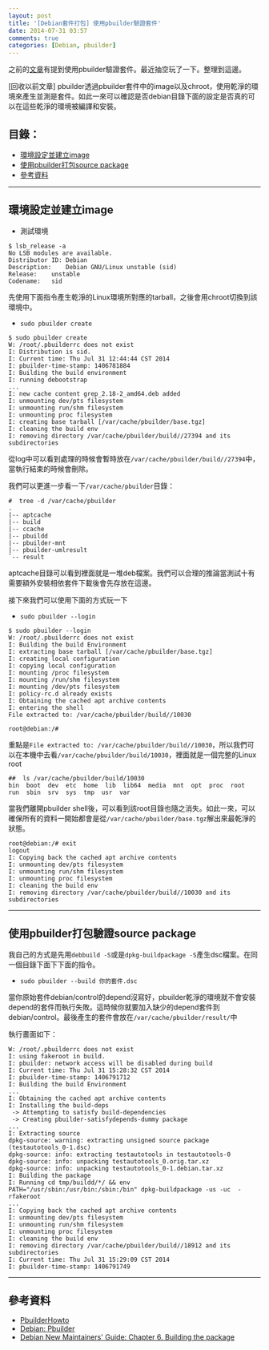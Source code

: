 ```yaml
---
layout: post
title: '[Debian套件打包] 使用pbuilder驗證套件'
date: 2014-07-31 03:57
comments: true
categories: [Debian, pbuilder]
---
```

之前的[文章](http://wen00072-blog.logdown.com/posts/205819-package-debian-packages-set-after-list-of-debian-packages)有提到使用pbuilder驗證套件。最近抽空玩了一下。整理到這邊。

[回收以前文章]
pbuilder透過pbuilder套件中的image以及chroot，使用乾淨的環境來產生並測是套件。如此一來可以確認是否debian目錄下面的設定是否真的可以在這些乾淨的環境被編譯和安裝。

##  目錄：

* [環境設定並建立image](#env)
* [使用pbuilder打包source package](#pkg)
* [參考資料](#ref)

---
<a name="env"></a>
##  環境設定並建立image

* 測試環境
```text lsb_release -a畫面
$ lsb_release -a
No LSB modules are available.
Distributor ID:	Debian
Description:	Debian GNU/Linux unstable (sid)
Release:	unstable
Codename:	sid
```

先使用下面指令產生乾淨的Linux環境所對應的tarball，之後會用chroot切換到該環境中。

* `sudo pbuilder create`

```text 執行畫面
$ sudo pbuilder create
W: /root/.pbuilderrc does not exist
I: Distribution is sid.
I: Current time: Thu Jul 31 12:44:44 CST 2014
I: pbuilder-time-stamp: 1406781884
I: Building the build environment
I: running debootstrap
...
I: new cache content grep_2.18-2_amd64.deb added
I: unmounting dev/pts filesystem
I: unmounting run/shm filesystem
I: unmounting proc filesystem
I: creating base tarball [/var/cache/pbuilder/base.tgz]
I: cleaning the build env 
I: removing directory /var/cache/pbuilder/build//27394 and its subdirectories
```
從log中可以看到處理的時候會暫時放在`/var/cache/pbuilder/build//27394`中，當執行結束的時候會刪除。

我們可以更進一步看一下`/var/cache/pbuilder`目錄：

```text /var/cache/pbuilder
#  tree -d /var/cache/pbuilder
.
|-- aptcache
|-- build
|-- ccache
|-- pbuildd
|-- pbuilder-mnt
|-- pbuilder-umlresult
`-- result
```

aptcache目錄可以看到裡面就是一堆deb檔案。我們可以合理的推論當測試十有需要額外安裝相依套件下載後會先存放在這邊。

接下來我們可以使用下面的方式玩一下

* `sudo pbuilder --login`

```text sudo pbuilder --login 執行畫面
$ sudo pbuilder --login
W: /root/.pbuilderrc does not exist
I: Building the build Environment
I: extracting base tarball [/var/cache/pbuilder/base.tgz]
I: creating local configuration
I: copying local configuration
I: mounting /proc filesystem
I: mounting /run/shm filesystem
I: mounting /dev/pts filesystem
I: policy-rc.d already exists
I: Obtaining the cached apt archive contents
I: entering the shell
File extracted to: /var/cache/pbuilder/build//10030

root@debian:/# 
```
重點是`File extracted to: /var/cache/pbuilder/build//10030`，所以我們可以在本機中去看`/var/cache/pbuilder/build/10030`，裡面就是一個完整的Linux root

```text 列出目錄：/var/cache/pbuilder/build/10030
##  ls /var/cache/pbuilder/build/10030
bin  boot  dev	etc  home  lib	lib64  media  mnt  opt	proc  root  run  sbin  srv  sys  tmp  usr  var
```

當我們離開pbuilder shell後，可以看到該root目錄也隨之消失。如此一來，可以確保所有的資料一開始都會是從`/var/cache/pbuilder/base.tgz`解出來最乾淨的狀態。

```text 離開pbuilder --login
root@debian:/# exit
logout
I: Copying back the cached apt archive contents
I: unmounting dev/pts filesystem
I: unmounting run/shm filesystem
I: unmounting proc filesystem
I: cleaning the build env 
I: removing directory /var/cache/pbuilder/build//10030 and its subdirectories
```

---
<a name="pkg"></a>
##  使用pbuilder打包驗證source package
我自己的方式是先用`debbuild -S`或是`dpkg-buildpackage -S`產生dsc檔案。在同一個目錄下面下下面的指令。

* `sudo pbuilder --build 你的套件.dsc`

當你原始套件debian/control的depend沒寫好，pbuilder乾淨的環境就不會安裝depend的套件而執行失敗。這時候你就要加入缺少的depend套件到debian/control。最後產生的套件會放在`/var/cache/pbuilder/result/`中

執行畫面如下：
```text sudo pbuilder --build testautotools_0-1.dsc
W: /root/.pbuilderrc does not exist
I: using fakeroot in build.
I: pbuilder: network access will be disabled during build
I: Current time: Thu Jul 31 15:28:32 CST 2014
I: pbuilder-time-stamp: 1406791712
I: Building the build Environment
...
I: Obtaining the cached apt archive contents
I: Installing the build-deps
 -> Attempting to satisfy build-dependencies
 -> Creating pbuilder-satisfydepends-dummy package
...
I: Extracting source
dpkg-source: warning: extracting unsigned source package (testautotools_0-1.dsc)
dpkg-source: info: extracting testautotools in testautotools-0
dpkg-source: info: unpacking testautotools_0.orig.tar.xz
dpkg-source: info: unpacking testautotools_0-1.debian.tar.xz
I: Building the package
I: Running cd tmp/buildd/*/ && env PATH="/usr/sbin:/usr/bin:/sbin:/bin" dpkg-buildpackage -us -uc  -rfakeroot
...
I: Copying back the cached apt archive contents
I: unmounting dev/pts filesystem
I: unmounting run/shm filesystem
I: unmounting proc filesystem
I: cleaning the build env 
I: removing directory /var/cache/pbuilder/build//18912 and its subdirectories
I: Current time: Thu Jul 31 15:29:09 CST 2014
I: pbuilder-time-stamp: 1406791749
```

---
<a name="ref"></a>
##  參考資料

* [PbuilderHowto ](https://wiki.ubuntu.com/PbuilderHowto)
* [Debian: Pbuilder](https://wiki.debian.org/Diaspora/Packaging/pbuilder)
* [Debian New Maintainers' Guide: Chapter 6. Building the package](https://www.debian.org/doc/manuals/maint-guide/build.en.html)
